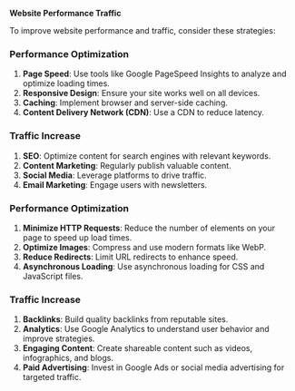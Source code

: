 **Website Performance Traffic**

To improve website performance and traffic, consider these strategies:

### Performance Optimization
1. **Page Speed**: Use tools like Google PageSpeed Insights to analyze and optimize loading times.
2. **Responsive Design**: Ensure your site works well on all devices.
3. **Caching**: Implement browser and server-side caching.
4. **Content Delivery Network (CDN)**: Use a CDN to reduce latency.

### Traffic Increase
1. **SEO**: Optimize content for search engines with relevant keywords.
2. **Content Marketing**: Regularly publish valuable content.
3. **Social Media**: Leverage platforms to drive traffic.
4. **Email Marketing**: Engage users with newsletters.


### Performance Optimization

1. **Minimize HTTP Requests**: Reduce the number of elements on your page to speed up load times.
2. **Optimize Images**: Compress and use modern formats like WebP.
3. **Reduce Redirects**: Limit URL redirects to enhance speed.
4. **Asynchronous Loading**: Use asynchronous loading for CSS and JavaScript files.

### Traffic Increase

1. **Backlinks**: Build quality backlinks from reputable sites.
2. **Analytics**: Use Google Analytics to understand user behavior and improve strategies.
3. **Engaging Content**: Create shareable content such as videos, infographics, and blogs.
4. **Paid Advertising**: Invest in Google Ads or social media advertising for targeted traffic.

